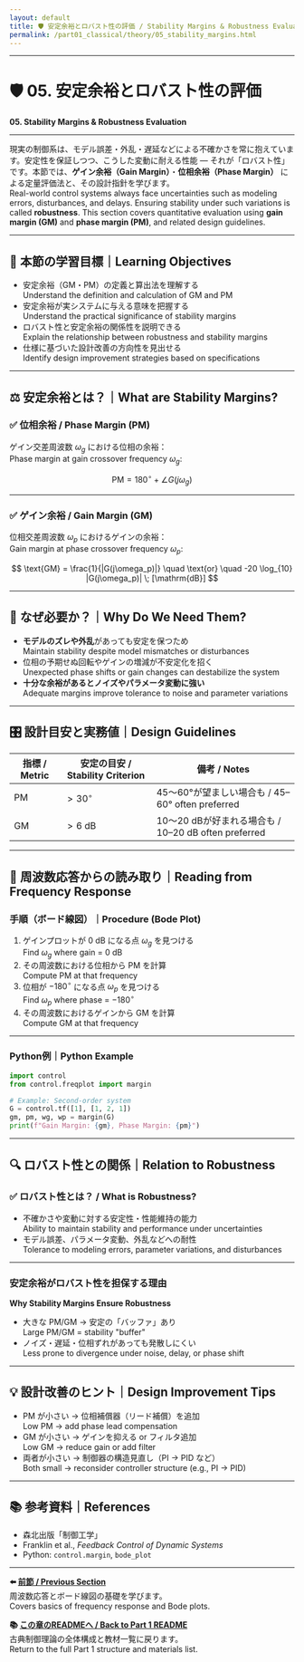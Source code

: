 ```yaml
---
layout: default
title: 🛡️ 安定余裕とロバスト性の評価 / Stability Margins & Robustness Evaluation
permalink: /part01_classical/theory/05_stability_margins.html
---
```


---

# 🛡️ 05. 安定余裕とロバスト性の評価  
**05. Stability Margins & Robustness Evaluation**

---

現実の制御系は、モデル誤差・外乱・遅延などによる不確かさを常に抱えています。安定性を保証しつつ、こうした変動に耐える性能 ― それが「ロバスト性」です。本節では、**ゲイン余裕（Gain Margin）**・**位相余裕（Phase Margin）** による定量評価法と、その設計指針を学びます。  
Real-world control systems always face uncertainties such as modeling errors, disturbances, and delays. Ensuring stability under such variations is called **robustness**. This section covers quantitative evaluation using **gain margin (GM)** and **phase margin (PM)**, and related design guidelines.

---

## 🎯 本節の学習目標｜Learning Objectives

- 安定余裕（GM・PM）の定義と算出法を理解する  
  Understand the definition and calculation of GM and PM  
- 安定余裕が実システムに与える意味を把握する  
  Understand the practical significance of stability margins  
- ロバスト性と安定余裕の関係性を説明できる  
  Explain the relationship between robustness and stability margins  
- 仕様に基づいた設計改善の方向性を見出せる  
  Identify design improvement strategies based on specifications

---

## ⚖️ 安定余裕とは？｜What are Stability Margins?

### ✅ 位相余裕 / Phase Margin (PM)

ゲイン交差周波数 $\omega_g$ における位相の余裕：  
Phase margin at gain crossover frequency $\omega_g$:

$$
\text{PM} = 180^\circ + \angle G(j\omega_g)
$$

---

### ✅ ゲイン余裕 / Gain Margin (GM)

位相交差周波数 $\omega_p$ におけるゲインの余裕：  
Gain margin at phase crossover frequency $\omega_p$:

$$
\text{GM} = \frac{1}{|G(j\omega_p)|} 
\quad \text{or} \quad 
-20 \log_{10} |G(j\omega_p)| \; [\mathrm{dB}]
$$

---

## 🧠 なぜ必要か？｜Why Do We Need Them?

- **モデルのズレや外乱**があっても安定を保つため  
  Maintain stability despite model mismatches or disturbances  
- 位相の予期せぬ回転やゲインの増減が不安定化を招く  
  Unexpected phase shifts or gain changes can destabilize the system  
- **十分な余裕があるとノイズやパラメータ変動に強い**  
  Adequate margins improve tolerance to noise and parameter variations

---

## 🎛️ 設計目安と実務値｜Design Guidelines

| 指標 / Metric | 安定の目安 / Stability Criterion | 備考 / Notes |
|---------------|----------------------------------|--------------|
| PM            | $> 30^\circ$                     | 45～60°が望ましい場合も / 45–60° often preferred |
| GM            | $> 6$ dB                         | 10～20 dBが好まれる場合も / 10–20 dB often preferred |

---

## 🧪 周波数応答からの読み取り｜Reading from Frequency Response

### 手順（ボード線図）｜Procedure (Bode Plot)

1. ゲインプロットが 0 dB になる点 $\omega_g$ を見つける  
   Find $\omega_g$ where gain = 0 dB  
2. その周波数における位相から PM を計算  
   Compute PM at that frequency  
3. 位相が $-180^\circ$ になる点 $\omega_p$ を見つける  
   Find $\omega_p$ where phase = $-180^\circ$  
4. その周波数におけるゲインから GM を計算  
   Compute GM at that frequency  

---

### Python例｜Python Example

```python
import control
from control.freqplot import margin

# Example: Second-order system
G = control.tf([1], [1, 2, 1])
gm, pm, wg, wp = margin(G)
print(f"Gain Margin: {gm}, Phase Margin: {pm}")
```

---

## 🔍 ロバスト性との関係｜Relation to Robustness

### ✅ ロバスト性とは？ / What is Robustness?
- 不確かさや変動に対する安定性・性能維持の能力  
  Ability to maintain stability and performance under uncertainties  
- モデル誤差、パラメータ変動、外乱などへの耐性  
  Tolerance to modeling errors, parameter variations, and disturbances

---

### 安定余裕がロバスト性を担保する理由  
**Why Stability Margins Ensure Robustness**
- 大きな PM/GM → 安定の「バッファ」あり  
  Large PM/GM = stability "buffer"  
- ノイズ・遅延・位相ずれがあっても発散しにくい  
  Less prone to divergence under noise, delay, or phase shift

---

## 💡 設計改善のヒント｜Design Improvement Tips

- PM が小さい → 位相補償器（リード補償）を追加  
  Low PM → add phase lead compensation  
- GM が小さい → ゲインを抑える or フィルタ追加  
  Low GM → reduce gain or add filter  
- 両者が小さい → 制御器の構造見直し（PI → PID など）  
  Both small → reconsider controller structure (e.g., PI → PID)

---

## 📚 参考資料｜References
- 森北出版「制御工学」  
- Franklin et al., *Feedback Control of Dynamic Systems*  
- Python: `control.margin`, `bode_plot`

---

**⬅️ [前節 / Previous Section](./04_frequency_response.html)**  
周波数応答とボード線図の基礎を学びます。  
Covers basics of frequency response and Bode plots.

**📚 [この章のREADMEへ / Back to Part 1 README](../README.md)**  
古典制御理論の全体構成と教材一覧に戻ります。  
Return to the full Part 1 structure and materials list.
